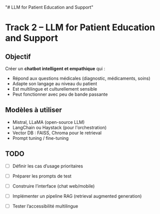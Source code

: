 "# LLM for Patient Education and Support" 

# Track 2 – LLM for Patient Education and Support

## Objectif
Créer un **chatbot intelligent et empathique** qui :
- Répond aux questions médicales (diagnostic, médicaments, soins)
- Adapte son langage au niveau du patient
- Est multilingue et culturellement sensible
- Peut fonctionner avec peu de bande passante

## Modèles à utiliser
- Mistral, LLaMA (open-source LLM)
- LangChain ou Haystack (pour l'orchestration)
- Vector DB : FAISS, Chroma pour le retrieval
- Prompt tuning / fine-tuning

## TODO
- [ ] Définir les cas d’usage prioritaires
- [ ] Préparer les prompts de test
- [ ] Construire l’interface (chat web/mobile)
- [ ] Implémenter un pipeline RAG (retrieval augmented generation)
- [ ] Tester l’accessibilité multilingue

